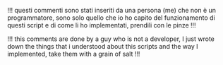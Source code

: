 !!! questi commenti sono stati inseriti da una persona (me) che non è un programmatore, sono solo quello che io ho capito del funzionamento di questi script e di come li ho implementati, prendili con le pinze !!!

!!! this comments are done by a guy who is not a developer, I just wrote down the things that i understood about this scripts and the way I implemented, take them with a grain of salt !!!
